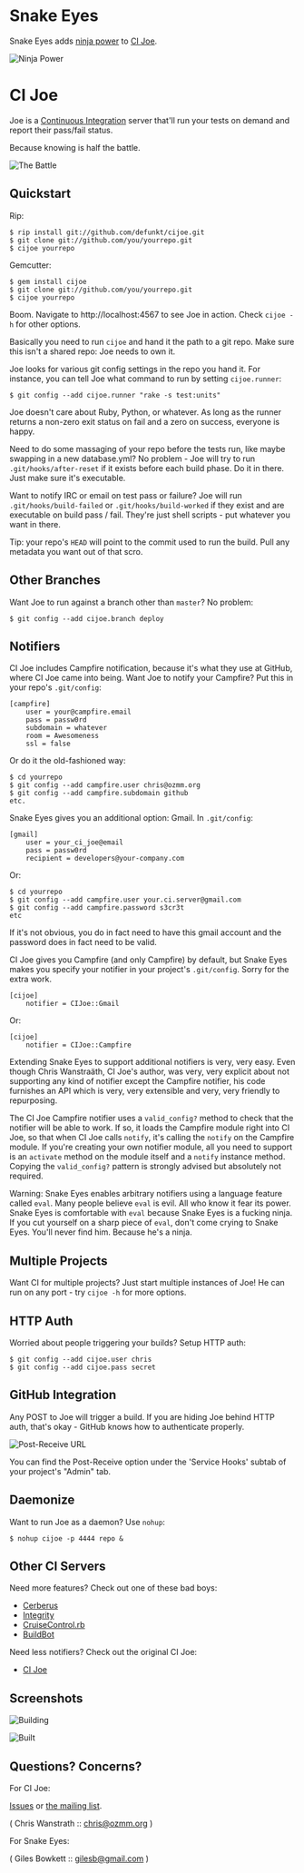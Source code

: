 Snake Eyes
==========

Snake Eyes adds [ninja power](http://drmcninja.com/) to [CI Joe](http://github.com/defunkt/cijoe).

![Ninja Power](http://s3.amazonaws.com/giles/mc_ninja_102609/300px-McNinja.png)

CI Joe
======

Joe is a [Continuous
Integration](http://en.wikipedia.org/wiki/Continuous_integration)
server that'll run your tests on demand and report their pass/fail status.

Because knowing is half the battle.

![The Battle](http://img.skitch.com/20090805-g4a2qhttwij8n2jr9t552efn3k.png)

Quickstart
----------

Rip:

    $ rip install git://github.com/defunkt/cijoe.git
    $ git clone git://github.com/you/yourrepo.git
    $ cijoe yourrepo

Gemcutter:

    $ gem install cijoe
    $ git clone git://github.com/you/yourrepo.git
    $ cijoe yourrepo

Boom. Navigate to http://localhost:4567 to see Joe in action.
Check `cijoe -h` for other options.

Basically you need to run `cijoe` and hand it the path to a git
repo. Make sure this isn't a shared repo: Joe needs to own it.

Joe looks for various git config settings in the repo you hand it. For
instance, you can tell Joe what command to run by setting
`cijoe.runner`:

    $ git config --add cijoe.runner "rake -s test:units"

Joe doesn't care about Ruby, Python, or whatever. As long as the
runner returns a non-zero exit status on fail and a zero on success,
everyone is happy.

Need to do some massaging of your repo before the tests run, like
maybe swapping in a new database.yml? No problem - Joe will try to
run `.git/hooks/after-reset` if it exists before each build phase.
Do it in there. Just make sure it's executable.

Want to notify IRC or email on test pass or failure? Joe will run
`.git/hooks/build-failed` or `.git/hooks/build-worked` if they exist
and are executable on build pass / fail. They're just shell scripts -
put whatever you want in there.

Tip: your repo's `HEAD` will point to the commit used to run the
build. Pull any metadata you want out of that scro.


Other Branches
--------------

Want Joe to run against a branch other than `master`? No problem:

    $ git config --add cijoe.branch deploy


Notifiers
---------

CI Joe includes Campfire notification, because it's what they use at GitHub,
where CI Joe came into being. Want Joe to notify your Campfire? Put this in
your repo's `.git/config`:

    [campfire]
    	user = your@campfire.email
    	pass = passw0rd
    	subdomain = whatever
    	room = Awesomeness
    	ssl = false

Or do it the old-fashioned way:

    $ cd yourrepo
    $ git config --add campfire.user chris@ozmm.org
    $ git config --add campfire.subdomain github
    etc.

Snake Eyes gives you an additional option: Gmail. In `.git/config`:

    [gmail]
    	user = your_ci_joe@email
    	pass = passw0rd
    	recipient = developers@your-company.com

Or:

    $ cd yourrepo
    $ git config --add campfire.user your.ci.server@gmail.com
    $ git config --add campfire.password s3cr3t
    etc

If it's not obvious, you do in fact need to have this gmail account and
the password does in fact need to be valid.

CI Joe gives you Campfire (and only Campfire) by default, but Snake Eyes
makes you specify your notifier in your project's `.git/config`. Sorry for
the extra work.

    [cijoe]
    	notifier = CIJoe::Gmail

Or:

    [cijoe]
    	notifier = CIJoe::Campfire

Extending Snake Eyes to support additional notifiers is very, very easy.
Even though Chris Wanstraäth, CI Joe's author, was very, very explicit
about not supporting any kind of notifier except the Campfire notifier,
his code furnishes an API which is very, very extensible and very, very
friendly to repurposing.

The CI Joe Campfire notifier uses a `valid_config?` method to check that the
notifier will be able to work. If so, it loads the Campfire module right into
CI Joe, so that when CI Joe calls `notify`, it's calling the `notify` on the
Campfire module. If you're creating your own notifier module, all you need
to support is an `activate` method on the module itself and a `notify` instance
method. Copying the `valid_config?` pattern is strongly advised but absolutely
not required.

Warning: Snake Eyes enables arbitrary notifiers using a language feature
called `eval`. Many people believe `eval` is evil. All who know it fear
its power. Snake Eyes is comfortable with `eval` because Snake Eyes is a
fucking ninja. If you cut yourself on a sharp piece of `eval`, don't come crying
to Snake Eyes. You'll never find him. Because he's a ninja.

Multiple Projects
-----------------

Want CI for multiple projects? Just start multiple instances of Joe!
He can run on any port - try `cijoe -h` for more options.


HTTP Auth
---------

Worried about people triggering your builds? Setup HTTP auth:

    $ git config --add cijoe.user chris
    $ git config --add cijoe.pass secret


GitHub Integration
------------------

Any POST to Joe will trigger a build. If you are hiding Joe behind
HTTP auth, that's okay - GitHub knows how to authenticate properly.

![Post-Receive URL](http://img.skitch.com/20090806-d2bxrk733gqu8m11tf4kyir5d8.png)

You can find the Post-Receive option under the 'Service Hooks' subtab
of your project's "Admin" tab.


Daemonize
---------

Want to run Joe as a daemon? Use `nohup`:

    $ nohup cijoe -p 4444 repo &


Other CI Servers
----------------

Need more features? Check out one of these bad boys:

* [Cerberus](http://cerberus.rubyforge.org/)
* [Integrity](http://integrityapp.com/)
* [CruiseControl.rb](http://cruisecontrolrb.thoughtworks.com/)
* [BuildBot](http://buildbot.net/trac)

Need less notifiers? Check out the original CI Joe:

* [CI Joe](http://github.com/defunkt/cijoe)


Screenshots
-----------

![Building](http://img.skitch.com/20090806-ryw34ksi5ixnrdwxcptqy28iy7.png)

![Built](http://img.skitch.com/20090806-f7j3r65yecaq13hdcxqwtc5krd.)


Questions? Concerns?
--------------------

For CI Joe:

[Issues](http://github.com/defunkt/cijoe/issues) or [the mailing list](http://groups.google.com/group/cijoe).

( Chris Wanstrath :: chris@ozmm.org )

For Snake Eyes:

( Giles Bowkett :: gilesb@gmail.com )
